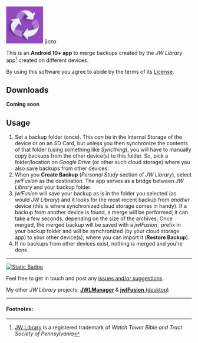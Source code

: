 <img src="res/jwlFusion.png" width=100> βητα

This is an **Android 10+ app** to merge backups created by the *JW Library* app[^1] created on different devices.

By using this software you agree to abide by the terms of its [License](https://github.com/erykjj/jwlFusion#License-1-ov-file).

## Downloads

**Coming soon**

## Usage

1. Set a backup folder (once). This *can* be in the Internal Storage of the device or on an SD Card, but unless you then synchronize the contents of that folder (using something like *Syncthing*), you will have to manually copy backups from the other device(s) to this folder. So, pick a folder/location on *Google Drive* (or other such cloud storage) where you also save backups from other devices.
2. When you **Create Backup** (*Personal Study* section of *JW Library*), select *jwlFusion* as the destination. The app serves as a bridge between *JW Library* and your backup folder.
3. *jwlFusion* will save your backup as is in the folder you selected (as would *JW Library*) and it looks for the most recent backup from *another* device (this is where synchronized cloud storage comes in handy). If a backup from another device is found, a merge will be performed; it can take a few seconds, depending on the size of the archives. Once merged, the merged backup will be saved with a *jwlFusion_* prefix in your backup folder and will be synchronized (by your cloud storage app) to your other device(s), where you can import it (**Restore Backup**).
4. If no backups from other devices exist, nothing is merged and you're done.

____
[![Static Badge](https://img.shields.io/badge/releases-orange?style=plastic&logo=rss&logoColor=orange&color=black)](https://github.com/erykjj/jwlFusion-app/releases.atom)

Feel free to get in touch and post any [issues and/or suggestions](https://github.com/erykjj/jwlFusion-app/issues).

My other *JW Library* projects: [**JWLManager**](https://github.com/erykjj/jwlmanager) & [**jwlFusion** (desktop)](https://github.com/erykjj/jwlFusion)
____
#### Footnotes:
[^1]: [JW Library](https://www.jw.org/en/online-help/jw-library/) is a registered trademark of *Watch Tower Bible and Tract Society of Pennsylvania*
